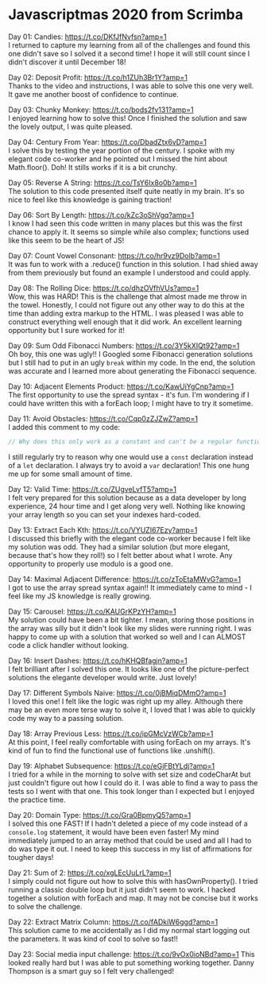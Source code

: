 # Javascriptmas 2020 from Scrimba

Day 01: Candies: https://t.co/DKfJfNvfsn?amp=1  
I returned to capture my learning from all of the challenges and found this one didn't save so I solved it a second time! I hope it will still count since I didn't discover it until December 18!

Day 02: Deposit Profit: https://t.co/h1ZUh3Br1Y?amp=1  
Thanks to the video and instructions, I was able to solve this one very well. It gave me another boost of confidence to continue.

Day 03: Chunky Monkey: https://t.co/bods2fv131?amp=1  
I enjoyed learning how to solve this! Once I finished the solution and saw the lovely output, I was quite pleased.

Day 04: Century From Year: https://t.co/DbadZtx6vD?amp=1  
I solve this by testing the year portion of the century. I spoke with my elegant code co-worker and he pointed out I missed the hint about Math.floor(). Doh! It stills works if it is a bit crunchy.

Day 05: Reverse A String: https://t.co/TsY6Ix8o0b?amp=1  
The solution to this code presented itself quite neatly in my brain. It's so nice to feel like this knowledge is gaining traction!

Day 06: Sort By Length: https://t.co/kZc3oShVgq?amp=1  
I know I had seen this code written in many places but this was the first chance to apply it. It seems so simple while also complex; functions used like this seem to be the heart of JS!

Day 07: Count Vowel Consonant: https://t.co/hr9vz9Dolb?amp=1  
It was fun to work with a .reduce() function in this solution. I had shied away from them previously but found an example I understood and could apply.

Day 08: The Rolling Dice: https://t.co/dhzOVfhVUs?amp=1  
Wow, this was HARD! This is the challenge that almost made me throw in the towel. Honestly, I could not figure out any other way to do this at the time than adding extra markup to the HTML. I was pleased I was able to construct everything well enough that it did work. An excellent learning opportunity but I sure worked for it!

Day 09: Sum Odd Fibonacci Numbers: https://t.co/3Y5kXIQt92?amp=1  
Oh boy, this one was ugly!! I Googled some Fibonacci generation solutions but I still had to put in an ugly `break` within my code. In the end, the solution was accurate and I learned more about generating the Fibonacci sequence.

Day 10: Adjacent Elements Product: https://t.co/KawUiYgCnp?amp=1  
The first opportunity to use the spread syntax - it's fun. I'm wondering if I could have written this with a forEach loop; I might have to try it sometime.

Day 11: Avoid Obstacles: https://t.co/Cqp0zZJZwZ?amp=1  
I added this comment to my code:
```Javascript
// Why does this only work as a constant and can't be a regular function?// This version I found in Google works, so let's do it!
```
I still regularly try to reason why one would use a `const` declaration instead of a `let` declaration. I always try to avoid a `var` declaration! This one hung me up for some small amount of time.

Day 12: Valid Time: https://t.co/ZUgveLvfT5?amp=1  
I felt very prepared for this solution because as a data developer by long experience, 24 hour time and I get along very well. Nothing like knowing your array length so you can set your indexes hard-coded.

Day 13: Extract Each Kth: https://t.co/VYUZI67Ezy?amp=1  
I discussed this briefly with the elegant code co-worker because I felt like my solution was odd. They had a similar solution (but more elegant, because that's how they roll!) so I felt better about what I wrote. Any opportunity to properly use modulo is a good one.

Day 14: Maximal Adjacent Difference: https://t.co/zToEtaMWvG?amp=1  
I got to use the array spread syntax again!! It immediately came to mind - I feel like my JS knowledge is really growing.

Day 15: Carousel: https://t.co/KAUGrKPzYH?amp=1  
My solution could have been a bit tighter. I mean, storing those positions in the array was silly but it didn't look like my slides were running right. I was happy to come up with a solution that worked so well and I can ALMOST code a click handler without looking.

Day 16: Insert Dashes: https://t.co/hKHQBfagjn?amp=1  
I felt brilliant after I solved this one. It looks like one of the picture-perfect solutions the elegante developer would write. Just lovely!

Day 17: Different Symbols Naive: https://t.co/0jBMiqDMmO?amp=1  
I loved this one! I felt like the logic was right up my alley. Although there may be an even more terse way to solve it, I loved that I was able to quickly code my way to a passing solution.

Day 18: Array Previous Less: https://t.co/ipGMcVzWCb?amp=1  
At this point, I feel really comfortable with using forEach on my arrays. It's kind of fun to find the functional use of functions like .unshift().

Day 19: Alphabet Subsequence: https://t.co/eGjFBtYLdj?amp=1  
I tried for a while in the morning to solve with set size and codeCharAt but just couldn't figure out how I could do it. I was able to find a way to pass the tests so I went with that one. This took longer than I expected but I enjoyed the practice time.

Day 20: Domain Type: https://t.co/Gra0BpmyQ5?amp=1  
I solved this one FAST! If I hadn't deleted a piece of my code instead of a `console.log` statement, it would have been even faster! My mind immediately jumped to an array method that could be used and all I had to do was type it out. I need to keep this success in my list of affirmations for tougher days!

Day 21: Sum of 2: https://t.co/xgLEcUuLrL?amp=1  
I simply could not figure out how to solve this with hasOwnProperty(). I tried running a classic double loop but it just didn't seem to work. I hacked together a solution with forEach and map. It may not be concise but it works to solve the challenge.

Day 22: Extract Matrix Column: https://t.co/fADkiW6ggd?amp=1  
This solution came to me accidentally as I did my normal start logging out the parameters. It was kind of cool to solve so fast!!

Day 23: Social media input challenge: https://t.co/9vOx0ioNBd?amp=1
This looked really hard but I was able to put something working together. Danny Thompson is a smart guy so I felt very challenged!
